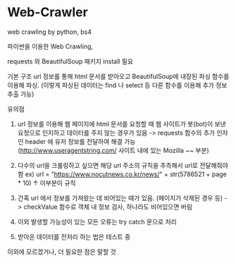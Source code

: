 # Web-Crawler
web crawling by python, bs4

파이썬을 이용한 Web Crawling,

requests 와 BeautifulSoup 패키지 install 필요

  기본 구조
url 정보를 통해 html 문서를 받아오고
BeautifulSoup에 내장된 파싱 함수를 이용해 파싱.
(이렇게 파싱된 데이터는 
find 나 select 등 다른 함수를 이용해 
추가 정보 추출 가능)

  유의점
1. url 정보를 이용해 웹 페이지에 html 문서를 요청할 때
웹 사이트가 봇(bot)이 보낸 요청으로 인지하고
데이터를 주지 않는 경우가 있음
-> requests 함수의 추가 인자인 header 에 유저 정보를 전달하여 해결 가능
(http://www.useragentstring.com/ 사이트 내에 있는 Mozilla ~~ 부분)

2. 다수의 url을 크롤링하고 싶으면 해당 url 주소의 규칙을 추측해서
url로 전달해줘야 함
ex) url = "https://www.nocutnews.co.kr/news/" + str(5786521 + page * 10)
                                                      ↑ 이부분이 규칙
3. 간혹 url 에서 정보를 가져왔는 데 비어있는 때가 있음. (페이지가 삭제된 경우 등)
-> checkValue 함수로 객체 내 정보 검사, 하나라도 비어있으면 버림
 
4. 이외 발생할 가능성이 있는 모든 오류는 try catch 문으로 처리
 
5. 받아온 데이터를 전처리 하는 법은 테스트 중

이외에 모르겠거나, 더 필요한 점은 말할 것
